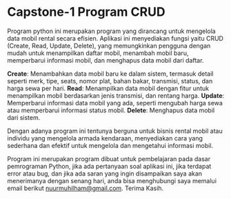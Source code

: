 # Capstone-1 Program CRUD 
Program python ini merupakan program yang dirancang untuk mengelola data mobil rental secara efisien. Aplikasi ini menyediakan fungsi yaitu CRUD (Create, Read, Update, Delete), yang memungkinkan pengguna dengan mudah untuk menampilkan daftar mobil, menambah mobil baru, memperbarui informasi mobil, dan menghapus data mobil dari daftar.

**Create**: Menambahkan data mobil baru ke dalam sistem, termasuk detail seperti merk, tipe, seats, nomor plat,  bahan bakar, transmisi, status, dan harga sewa per hari.
**Read**: Menampilkan data mobil dengan fitur untuk menampilkan mobil berdasarkan jenis transmisi, dan rentang harga.
**Update**: Memperbarui informasi data mobil yang ada, seperti mengubah harga sewa atau memperbarui informasi status mobil.
**Delete**: Menghapus data mobil dari sistem.

Dengan adanya program ini tentunya berguna untuk bisnis rental mobil atau individu yang mengelola armada kendaraan, menyediakan cara yang sederhana dan efektif untuk mengelola dan mengetahui informasi mobil.

Program ini merupakan program dibuat untuk pembelajaran pada dasar pemrograman Python, jika ada pertanyaan soal aplikasi ini, jika terdapat error atau bug, dan jika ada saran yang ingin disampaikan saya akan menerimanya dengan senang hari, anda bisa menghubungi saya memalui email berikut nuurmuhilham@gmail.com. 
Terima Kasih.
